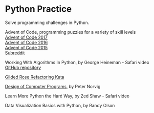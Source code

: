 
# Python Practice
Solve programming challenges in Python.


Advent of Code, programming puzzles for a variety of skill levels  
[Advent of Code 2017][aoc2017]  
[Advent of Code 2016][aoc2016]  
[Advent of Code 2015][aoc2015]  
[Subreddit][aoc-reddit]

Working With Algorithms In Python, by George Heineman - Safari video  
[GitHub repository][github-algorithms]

[Gilded Rose Refactoring Kata][gilded-rose]

[Design of Computer Programs][norvig-design], by Peter Norvig

Learn More Python the Hard Way, by Zed Shaw - Safari video

Data Visualization Basics with Python, by Randy Olson


[aoc-reddit]: https://www.reddit.com/r/adventofcode/
[aoc2017]: https://adventofcode.com/2017
[aoc2016]: https://adventofcode.com/2016
[aoc2015]: https://adventofcode.com/2015
[github-algorithms]: https://github.com/heineman/python-algorithms
[gilded-rose]: https://github.com/emilybache/GildedRose-Refactoring-Kata
[norvig-design]: https://eu.udacity.com/course/design-of-computer-programs--cs212
